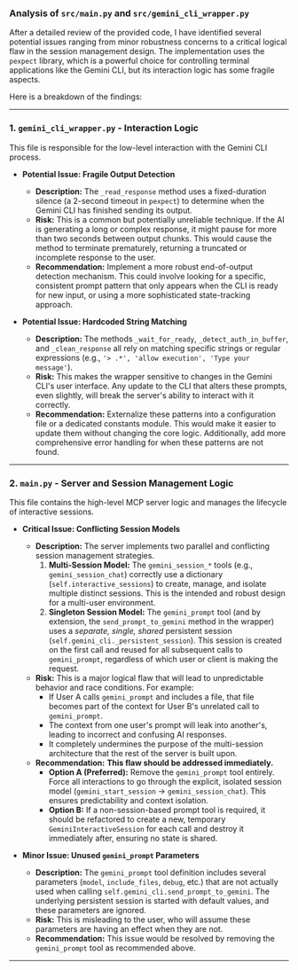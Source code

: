 
### Analysis of `src/main.py` and `src/gemini_cli_wrapper.py`

After a detailed review of the provided code, I have identified several potential issues ranging from minor robustness concerns to a critical logical flaw in the session management design. The implementation uses the `pexpect` library, which is a powerful choice for controlling terminal applications like the Gemini CLI, but its interaction logic has some fragile aspects.

Here is a breakdown of the findings:

---

### 1. `gemini_cli_wrapper.py` - Interaction Logic

This file is responsible for the low-level interaction with the Gemini CLI process.

*   **Potential Issue: Fragile Output Detection**
    *   **Description:** The `_read_response` method uses a fixed-duration silence (a 2-second timeout in `pexpect`) to determine when the Gemini CLI has finished sending its output.
    *   **Risk:** This is a common but potentially unreliable technique. If the AI is generating a long or complex response, it might pause for more than two seconds between output chunks. This would cause the method to terminate prematurely, returning a truncated or incomplete response to the user.
    *   **Recommendation:** Implement a more robust end-of-output detection mechanism. This could involve looking for a specific, consistent prompt pattern that only appears when the CLI is ready for new input, or using a more sophisticated state-tracking approach.

*   **Potential Issue: Hardcoded String Matching**
    *   **Description:** The methods `_wait_for_ready`, `_detect_auth_in_buffer`, and `_clean_response` all rely on matching specific strings or regular expressions (e.g., `'> .*', 'allow execution', 'Type your message'`).
    *   **Risk:** This makes the wrapper sensitive to changes in the Gemini CLI's user interface. Any update to the CLI that alters these prompts, even slightly, will break the server's ability to interact with it correctly.
    *   **Recommendation:** Externalize these patterns into a configuration file or a dedicated constants module. This would make it easier to update them without changing the core logic. Additionally, add more comprehensive error handling for when these patterns are not found.

---

### 2. `main.py` - Server and Session Management Logic

This file contains the high-level MCP server logic and manages the lifecycle of interactive sessions.

*   **Critical Issue: Conflicting Session Models**
    *   **Description:** The server implements two parallel and conflicting session management strategies.
        1.  **Multi-Session Model:** The `gemini_session_*` tools (e.g., `gemini_session_chat`) correctly use a dictionary (`self.interactive_sessions`) to create, manage, and isolate multiple distinct sessions. This is the intended and robust design for a multi-user environment.
        2.  **Singleton Session Model:** The `gemini_prompt` tool (and by extension, the `send_prompt_to_gemini` method in the wrapper) uses a *separate, single, shared* persistent session (`self.gemini_cli._persistent_session`). This session is created on the first call and reused for all subsequent calls to `gemini_prompt`, regardless of which user or client is making the request.
    *   **Risk:** This is a major logical flaw that will lead to unpredictable behavior and race conditions. For example:
        *   If User A calls `gemini_prompt` and includes a file, that file becomes part of the context for User B's unrelated call to `gemini_prompt`.
        *   The context from one user's prompt will leak into another's, leading to incorrect and confusing AI responses.
        *   It completely undermines the purpose of the multi-session architecture that the rest of the server is built upon.
    *   **Recommendation:** **This flaw should be addressed immediately.**
        *   **Option A (Preferred):** Remove the `gemini_prompt` tool entirely. Force all interactions to go through the explicit, isolated session model (`gemini_start_session` -> `gemini_session_chat`). This ensures predictability and context isolation.
        *   **Option B:** If a non-session-based prompt tool is required, it should be refactored to create a new, temporary `GeminiInteractiveSession` for each call and destroy it immediately after, ensuring no state is shared.

*   **Minor Issue: Unused `gemini_prompt` Parameters**
    *   **Description:** The `gemini_prompt` tool definition includes several parameters (`model`, `include_files`, `debug`, etc.) that are not actually used when calling `self.gemini_cli.send_prompt_to_gemini`. The underlying persistent session is started with default values, and these parameters are ignored.
    *   **Risk:** This is misleading to the user, who will assume these parameters are having an effect when they are not.
    *   **Recommendation:** This issue would be resolved by removing the `gemini_prompt` tool as recommended above.

---
